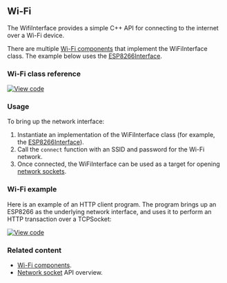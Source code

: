 ## Wi-Fi

The WifiInterface provides a simple C++ API for connecting to the internet over a Wi-Fi device.

There are multiple <a href="https://os.mbed.com/components/cat/wifi/" target="_blank">Wi-Fi components</a> that implement the WiFiInterface class. The example below uses the <a href="https://github.com/armmbed/esp8266-driver" target="_blank">ESP8266Interface</a>.

### Wi-Fi class reference

[![View code](https://www.mbed.com/embed/?type=library)](https://os.mbed.com/docs/v5.6/mbed-os-api-doxy/class_wi_fi_interface.html)

### Usage

To bring up the network interface:

1. Instantiate an implementation of the WiFiInterface class (for example, the <a href="https://github.com/armmbed/esp8266-driver" target="_blank">ESP8266Interface</a>).
1. Call the `connect` function with an SSID and password for the Wi-Fi network.
1. Once connected, the WiFiInterface can be used as a target for opening <a href="/docs/v5.6/reference/network-socket.html" target="_blank">network sockets</a>.

### Wi-Fi example

Here is an example of an HTTP client program. The program brings up an ESP8266 as the underlying network interface, and uses it to perform an HTTP transaction over a TCPSocket:

[![View code](https://www.mbed.com/embed/?url=https://os.mbed.com/teams/mbed_example/code/TCPSocketWiFi_Example/)](https://os.mbed.com/teams/mbed_example/code/TCPSocketWiFi_Example/file/6a4e57edc2b2/main.cpp)

### Related content

- <a href="https://os.mbed.com/components/cat/wifi/" target="_blank">Wi-Fi components</a>.
- <a href="/docs/v5.6/reference/network-socket.html" target="_blank">Network socket</a> API overview.
